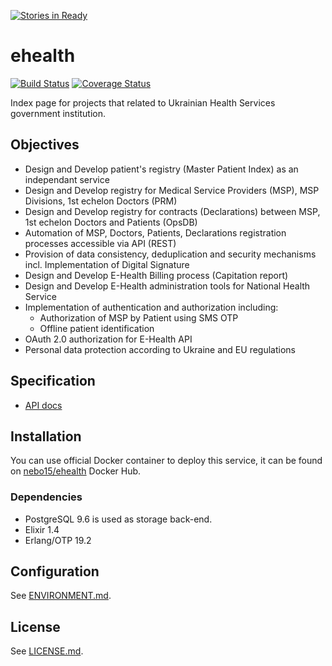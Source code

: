 [![Stories in Ready](https://badge.waffle.io/EDENLABLLC/ehealth.api.png?label=ready&title=Ready)](https://waffle.io/EDENLABLLC/ehealth.api?utm_source=badge)
# ehealth

[![Build Status](https://travis-ci.org/Nebo15/ehealth.api.svg?branch=master)](https://travis-ci.org/Nebo15/ehealth.api) [![Coverage Status](https://coveralls.io/repos/github/Nebo15/ehealth.api/badge.svg?branch=master)](https://coveralls.io/github/Nebo15/ehealth.api?branch=master)

Index page for projects that related to Ukrainian Health Services government institution.

## Objectives
* Design and Develop patient's registry (Master Patient Index) as an independant service
* Design and Develop registry for Medical Service Providers (MSP), MSP Divisions, 1st echelon Doctors (PRM)
* Design and Develop registry for contracts (Declarations) between MSP, 1st echelon Doctors and Patients (OpsDB)
* Automation of MSP, Doctors, Patients, Declarations registration processes accessible via API (REST)
* Provision of data consistency, deduplication and security mechanisms incl. Implementation of Digital Signature
* Design and Develop E-Health Billing process (Capitation report)
* Design and Develop E-Health administration tools for National Health Service
* Implementation of authentication and authorization including:
  * Authorization of MSP by Patient using SMS OTP 
  * Offline patient identification
* OAuth 2.0 authorization for E-Health API
* Personal data protection according to Ukraine and EU regulations

## Specification

- [API docs](http://docs.uaehealthapi.apiary.io/#reference/public.-medical-service-provider-integration-layer)

## Installation

You can use official Docker container to deploy this service, it can be found on [nebo15/ehealth](https://hub.docker.com/r/nebo15/ehealth/) Docker Hub.

### Dependencies

- PostgreSQL 9.6 is used as storage back-end.
- Elixir 1.4
- Erlang/OTP 19.2

## Configuration

See [ENVIRONMENT.md](docs/ENVIRONMENT.md).

## License

See [LICENSE.md](LICENSE.md).
